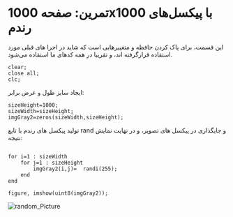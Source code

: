 # تمرین: صفحه 1000x1000 با پیکسل‌های رندم
این قسمت، برای پاک کردن حافظه و متغییرهایی است که شاید در اجرا های قبلی مورد استفاده قرارگرفته اند، و تقریبا در همه کدهای ما استفاده می‌شود.

```
clear;
close all;
clc;
```
ایجاد سایز طول و عرض برابر:
```
sizeHeight=1000;
sizeWidth=sizeHeight;
imgGray2=zeros(sizeWidth,sizeHeight);
```
تولید پیکسل های رندم با تابع rand و جایگذاری در پیکسل های تصویر، و در نهایت نمایش نتیجه:
```

for i=1 : sizeWidth
    for j=1 : sizeHeight
        imgGray2(i,j)=  randi(255);
    end
end    

figure, imshow(uint8(imgGray2));
```

![random_Picture](https://github.com/semnan-university-ai/image-processing-class-002/raw/main/exercises/msg67/asset/hezar.png)
